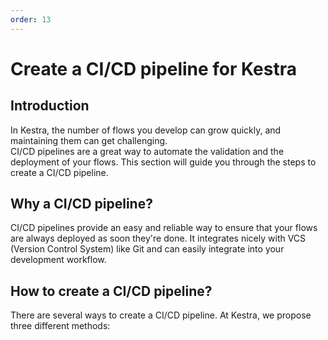```yaml
---
order: 13
---
```


# Create a CI/CD pipeline for Kestra

## Introduction

In Kestra, the number of flows you develop can grow quickly, and maintaining them can get challenging.	
CI/CD pipelines are a great way to automate the validation and the deployment of your flows.
This section will guide you through the steps to create a CI/CD pipeline.

## Why a CI/CD pipeline?

CI/CD pipelines provide an easy and reliable way to ensure that your flows are always deployed as soon they're done.
It integrates nicely with VCS (Version Control System) like Git and can easily integrate into your development workflow.

## How to create a CI/CD pipeline?

There are several ways to create a CI/CD pipeline. At Kestra, we propose three different methods:

<ChildTableOfContents :max="1" />
